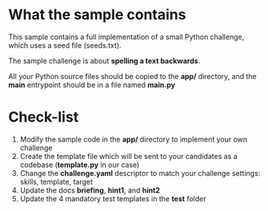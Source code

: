 # What the sample contains
This sample contains a full implementation of a small Python challenge, which uses a seed file (seeds.txt).

The sample challenge is about **spelling a text backwards**.

All your Python source files should be copied to the **app/** directory, and the **main** entrypoint should be in a file named **__main__.py**

# Check-list
1. Modify the sample code in the **app/** directory to implement your own challenge
2. Create the template file which will be sent to your candidates as a codebase (**template.py** in our case)
3. Change the **challenge.yaml** descriptor to match your challenge settings: skills, template, target
4. Update the docs **briefing**, **hint1**, and **hint2**
5. Update the 4 mandatory test templates in the **test** folder
